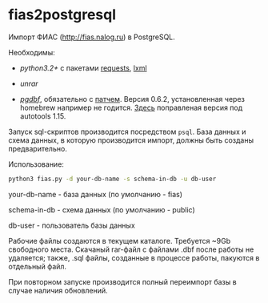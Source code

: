 # fias2postgresql

Импорт ФИАС (http://fias.nalog.ru) в PostgreSQL.


Необходимы:
* *python3.2+* с пакетами [requests](http://docs.python-requests.org/en/latest/), [lxml](http://lxml.de)

* *unrar*

* [*pgdbf*](https://github.com/kstrauser/pgdbf), обязательно с [патчем](https://github.com/kstrauser/pgdbf/commit/baa1d9579274a979aaf2f2d880f5ee566ddeb905). Версия 0.6.2, установленная через homebrew например не годится. [Здесь](https://github.com/bacilla-ru/pgdbf/archive/master.zip) поправленая версия под autotools 1.15.

Запуск sql-скриптов производится посредством ``psql``. База данных и схема данных, в которую производится импорт, должны быть созданы предварительно.

Использование:
```sh
python3 fias.py -d your-db-name -s schema-in-db -u db-user
```

your-db-name - база данных (по умолчанию - fias)

schema-in-db - схема данных (по умолчанию - public)

db-user - пользователь базы данных

Рабочие файлы создаются в текущем каталоге. Требуется ~9Gb свободного места. Скачаный rar-файл с файлами .dbf после работы не удаляется; также, .sql файлы, созданные в процессе работы, пакуются в отдельный файл.

При повторном запуске производится полный переимпорт базы в случае наличия обновлений.

